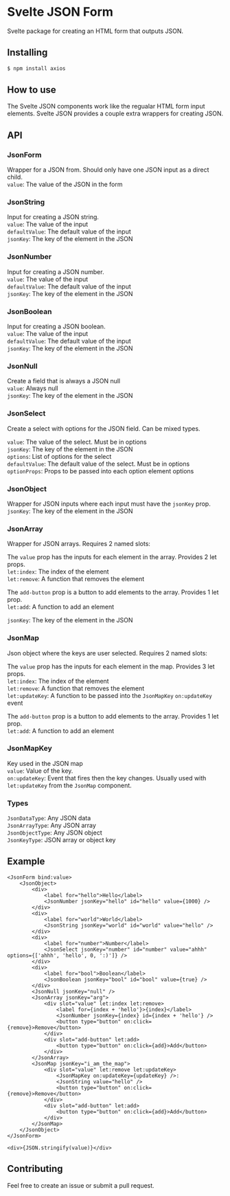 # Svelte JSON Form

Svelte package for creating an HTML form that outputs JSON.

## Installing

```bash
$ npm install axios
```

## How to use

The Svelte JSON components work like the regualar HTML form input elements. Svelte JSON provides a couple extra wrappers for creating JSON.

## API

### JsonForm

Wrapper for a JSON from. Should only have one JSON input as a direct child.  
`value`: The value of the JSON in the form

### JsonString

Input for creating a JSON string.  
`value`: The value of the input  
`defaultValue`: The default value of the input  
`jsonKey`: The key of the element in the JSON

### JsonNumber

Input for creating a JSON number.  
`value`: The value of the input  
`defaultValue`: The default value of the input  
`jsonKey`: The key of the element in the JSON

### JsonBoolean

Input for creating a JSON boolean.  
`value`: The value of the input  
`defaultValue`: The default value of the input  
`jsonKey`: The key of the element in the JSON

### JsonNull

Create a field that is always a JSON null  
`value`: Always null  
`jsonKey`: The key of the element in the JSON

### JsonSelect

Create a select with options for the JSON field. Can be mixed types.

`value`: The value of the select. Must be in options  
`jsonKey`: The key of the element in the JSON  
`options`: List of options for the select  
`defaultValue`: The default value of the select. Must be in options  
`optionProps`: Props to be passed into each option element options

### JsonObject

Wrapper for JSON inputs where each input must have the `jsonKey` prop.  
`jsonKey`: The key of the element in the JSON

### JsonArray

Wrapper for JSON arrays. Requires 2 named slots:

The `value` prop has the inputs for each element in the array. Provides 2 let props.  
`let:index`: The index of the element  
`let:remove`: A function that removes the element

The `add-button` prop is a button to add elements to the array. Provides 1 let prop.  
`let:add`: A function to add an element

`jsonKey`: The key of the element in the JSON

### JsonMap

Json object where the keys are user selected. Requires 2 named slots:

The `value` prop has the inputs for each element in the map. Provides 3 let props.  
`let:index`: The index of the element  
`let:remove`: A function that removes the element  
`let:updateKey`: A function to be passed into the `JsonMapKey` `on:updateKey` event

The `add-button` prop is a button to add elements to the array. Provides 1 let prop.  
`let:add`: A function to add an element

### JsonMapKey

Key used in the JSON map  
`value`: Value of the key.  
`on:updateKey`: Event that fires then the key changes. Usually used with `let:updateKey` from the `JsonMap` component.

### Types

`JsonDataType`: Any JSON data  
`JsonArrayType`: Any JSON array  
`JsonObjectType`: Any JSON object  
`JsonKeyType`: JSON array or object key

## Example

```
<JsonForm bind:value>
	<JsonObject>
		<div>
			<label for="hello">Hello</label>
			<JsonNumber jsonKey="hello" id="hello" value={1000} />
		</div>
		<div>
			<label for="world">World</label>
			<JsonString jsonKey="world" id="world" value="hello" />
		</div>
		<div>
			<label for="number">Number</label>
			<JsonSelect jsonKey="number" id="number" value="ahhh" options={['ahhh', 'hello', 0, ':)']} />
		</div>
		<div>
			<label for="bool">Boolean</label>
			<JsonBoolean jsonKey="bool" id="bool" value={true} />
		</div>
		<JsonNull jsonKey="null" />
		<JsonArray jsonKey="arg">
			<div slot="value" let:index let:remove>
				<label for={index + 'hello'}>{index}</label>
				<JsonNumber jsonKey={index} id={index + 'hello'} />
				<button type="button" on:click={remove}>Remove</button>
			</div>
			<div slot="add-button" let:add>
				<button type="button" on:click={add}>Add</button>
			</div>
		</JsonArray>
		<JsonMap jsonKey="i_am_the_map">
			<div slot="value" let:remove let:updateKey>
				<JsonMapKey on:updateKey={updateKey} />:
				<JsonString value="hello" />
				<button type="button" on:click={remove}>Remove</button>
			</div>
			<div slot="add-button" let:add>
				<button type="button" on:click={add}>Add</button>
			</div>
		</JsonMap>
	</JsonObject>
</JsonForm>

<div>{JSON.stringify(value)}</div>
```

## Contributing

Feel free to create an issue or submit a pull request.
